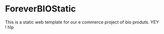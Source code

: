 # ForeverBIOStatic
This is a static web template for our e commerce project of bio produts. YEY !
hlp
